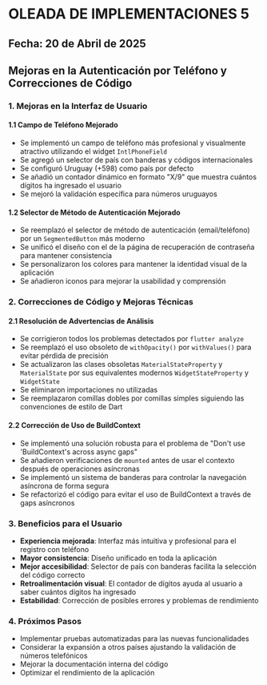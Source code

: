 # OLEADA DE IMPLEMENTACIONES 5

## Fecha: 20 de Abril de 2025

## Mejoras en la Autenticación por Teléfono y Correcciones de Código

### 1. Mejoras en la Interfaz de Usuario

#### 1.1 Campo de Teléfono Mejorado
- Se implementó un campo de teléfono más profesional y visualmente atractivo utilizando el widget `IntlPhoneField`
- Se agregó un selector de país con banderas y códigos internacionales
- Se configuró Uruguay (+598) como país por defecto
- Se añadió un contador dinámico en formato "X/9" que muestra cuántos dígitos ha ingresado el usuario
- Se mejoró la validación específica para números uruguayos

#### 1.2 Selector de Método de Autenticación Mejorado
- Se reemplazó el selector de método de autenticación (email/teléfono) por un `SegmentedButton` más moderno
- Se unificó el diseño con el de la página de recuperación de contraseña para mantener consistencia
- Se personalizaron los colores para mantener la identidad visual de la aplicación
- Se añadieron iconos para mejorar la usabilidad y comprensión

### 2. Correcciones de Código y Mejoras Técnicas

#### 2.1 Resolución de Advertencias de Análisis
- Se corrigieron todos los problemas detectados por `flutter analyze`
- Se reemplazó el uso obsoleto de `withOpacity()` por `withValues()` para evitar pérdida de precisión
- Se actualizaron las clases obsoletas `MaterialStateProperty` y `MaterialState` por sus equivalentes modernos `WidgetStateProperty` y `WidgetState`
- Se eliminaron importaciones no utilizadas
- Se reemplazaron comillas dobles por comillas simples siguiendo las convenciones de estilo de Dart

#### 2.2 Corrección de Uso de BuildContext
- Se implementó una solución robusta para el problema de "Don't use 'BuildContext's across async gaps"
- Se añadieron verificaciones de `mounted` antes de usar el contexto después de operaciones asíncronas
- Se implementó un sistema de banderas para controlar la navegación asíncrona de forma segura
- Se refactorizó el código para evitar el uso de BuildContext a través de gaps asíncronos

### 3. Beneficios para el Usuario

- **Experiencia mejorada**: Interfaz más intuitiva y profesional para el registro con teléfono
- **Mayor consistencia**: Diseño unificado en toda la aplicación
- **Mejor accesibilidad**: Selector de país con banderas facilita la selección del código correcto
- **Retroalimentación visual**: El contador de dígitos ayuda al usuario a saber cuántos dígitos ha ingresado
- **Estabilidad**: Corrección de posibles errores y problemas de rendimiento

### 4. Próximos Pasos

- Implementar pruebas automatizadas para las nuevas funcionalidades
- Considerar la expansión a otros países ajustando la validación de números telefónicos
- Mejorar la documentación interna del código
- Optimizar el rendimiento de la aplicación